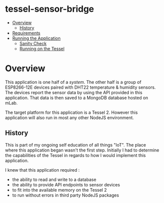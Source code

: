 # tessel-sensor-bridge

* [Overview](#overview) 
    * [History](#history) 
* [Requirements](#requirements) 
* [Running the Application](#running-the-application) 
    * [Sanity Check](#sanity-check) 
    * [Running on the Tessel](#running-on-the-tessel) 

# Overview

This application is one half of a *system*. The other half is a group of ESP8266-12E devices paired with DHT22 temperature & humidity sensors. The devices report the sensor data by using the API provided in this application. That data is then saved to a MongoDB database hosted on mLab.

The target platform for this application is a Tessel 2. However this application will also run in most any other NodeJS environment.

## History

This is part of my ongoing self education of all things "IoT". The place where this application began wasn't the first step. Initially I had to determine the capabilities of the Tessel in regards to how I would implement this application.

I knew that this application required :

* the ability to read and write to a database
* the ability to provide API endpoints to sensor devices
* to fit into the available memory on the Tessel 2
* to run without errors in third party NodeJS packages

